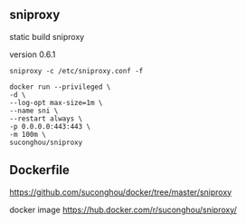 ## sniproxy

static build sniproxy

version 0.6.1


```
sniproxy -c /etc/sniproxy.conf -f
```

```
docker run --privileged \
-d \
--log-opt max-size=1m \
--name sni \
--restart always \
-p 0.0.0.0:443:443 \
-m 100m \
suconghou/sniproxy
```


## Dockerfile

https://github.com/suconghou/docker/tree/master/sniproxy

docker image  https://hub.docker.com/r/suconghou/sniproxy/



